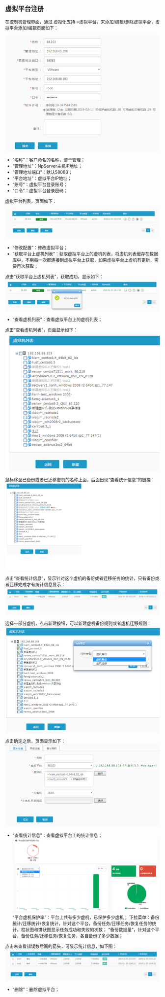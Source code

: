 ## 虚拟平台注册

在控制机管理界面，通过 虚拟化支持-&gt;虚拟平台，来添加/编辑/删除虚拟平台，虚拟平台添加/编辑页面如下：

![说明: 1](/assets/V6.11811051531.png)

* “名称”：客户命名的名称，便于管理；
* “管理地址”：NpServer主机IP地址；
* “管理地址端口”：默认58083；
* “平台地址”：虚拟平台IP地址；
* “账号”：虚拟平台登录账号；
* “口令”：虚拟平台登录密码；

虚拟平台列表，页面如下：

![说明: 3](/assets/V6.11811051508.png)

* “修改配置”：修改虚拟平台；
* “获取平台上虚机列表”：获取虚拟平台上的虚机列表，将虚机列表缓存在数据库中，不用每一次都连接到虚拟平台上获取，如果虚拟平台上虚机有更新，需要再次获取；

点击“获取平台上虚机列表”，获取成功，显示如下：
![说明: 1](/assets/V6.11811051526.png)

* “查看虚机列表”：查看虚拟平台上的虚机列表；

点击“查看虚机列表”，页面显示如下：
![说明: 1](/assets/V6.11811051529.png)

鼠标移至已备份或者已迁移虚机的名称上面，后面出现“查看统计信息”的链接：
![说明: 1](/assets/V6.11811051530.png)

点击“查看统计信息”，显示针对这个虚机的备份或者迁移任务的统计，只有备份或者迁移完成才有统计信息显示：
![说明: 1](/assets/V6.11811051556.png)

选择一部分虚机，点击新建按钮，可以新建虚机备份规则或者虚机迁移规则：
![说明: 1](/assets/V6.11811051534.png)

点击确定之后，页面显示如下：
![说明: 1](/assets/V6.11811051535.png)

* “查看统计信息”：查看虚拟平台上的统计信息；
![说明: 1](/assets/V6.11811051601.png)
“平台虚机保护率”：平台上共有多少虚机，已保护多少虚机；
下拉菜单：备份统计/迁移统计/恢复统计，针对这个平台，备份任务/迁移任务/恢复任务的统计，柱状图和饼状图显示任务成功和失败的次数；
“备份数据量”，针对这个平台，备份任务/迁移任务/恢复任务，各自备份了多少数据；


点击未查看错误数后面的箭头，可显示统计信息，如下图：
![说明: 1](/assets/V6.11811051602.png)

* “删除”：删除虚拟平台；



